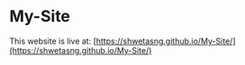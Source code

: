 # My-Site
This website is live at: [https://shwetasng.github.io/My-Site/](https://shwetasng.github.io/My-Site/)
